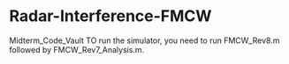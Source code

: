 # Radar-Interference-FMCW
Midterm_Code_Vault
TO run the simulator, you need to run FMCW_Rev8.m followed by FMCW_Rev7_Analysis.m. 
